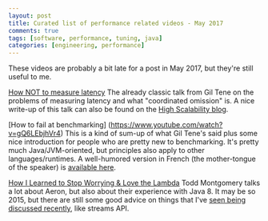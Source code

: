 ```yaml
---
layout: post
title: Curated list of performance related videos - May 2017
comments: true
tags: [software, performance, tuning, java]
categories: [engineering, performance]
---
```


These videos are probably a bit late for a post in May 2017, but they're still useful to me.

[How NOT to measure latency](https://www.youtube.com/watch?v=lJ8ydIuPFeU)
The already classic talk from Gil Tene on the problems of measuring latency and what "coordinated omission" is.
A nice write-up of this talk can also be found on the [High Scalability blog](highscalability.com/blog/2015/10/5/your-load-generator-is-probably-lying-to-you-take-the-red-pi.html).

[How to fail at benchmarking] (https://www.youtube.com/watch?v=gQ6LEbjhVr4)
This is a kind of sum-up of what Gil Tene's said plus some nice introduction for people who are pretty new to benchmarking. It's pretty much Java/JVM-oriented, but principles also apply to other languages/runtimes. A well-humored version in French (the mother-tongue of the speaker) is [available here](https://www.youtube.com/watch?v=-n8QQEhVJsw).


[How I Learned to Stop Worrying & Love the Lambda](https://www.infoq.com/presentations/java8-performance)
Todd Montgomery talks a lot about Aeron, but also about their experience with Java 8. It may be so 2015, but there are still some good advice on things that I've [seen being discussed recently](http://mail.openjdk.java.net/pipermail/jmh-dev/2016-August/002303.html), like streams API.


